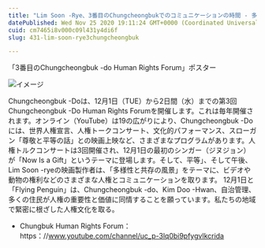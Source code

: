 ```yaml
---
title: "Lim Soon -Rye、3番目のChungcheongbukでのコミュニケーションの時間 - 多様性と共存の景色のテーマの下での人権フォーラム。"
datePublished: Wed Nov 25 2020 19:11:24 GMT+0000 (Coordinated Universal Time)
cuid: cm7465i8v000c09l431y4di6f
slug: 431-lim-soon-rye3chungcheongbuk

---
```



「3番目のChungcheongbuk -do Human Rights Forum」ポスター

![イメージ](https://cdn.hashnode.com/res/hashnode/image/upload/v1739501283487/5935d856-70f6-41e7-b24c-fafa79720e6b.jpeg)

Chungcheongbuk -Doは、12月1日（TUE）から2日間（水）までの第3回Chungcheongbuk -Do Human Rights Forumを開催します。これは毎年開催されます。オンライン（YouTube）は19の広がりにより、Chungcheongbuk -Doには、世界人権宣言、人権トークコンサート、文化的パフォーマンス、スローガン「尊敬と平等の話」との映画上映など、さまざまなプログラムがあります。人権トルクコンサートは3回開催され、12月1日の最初のシンガー（ジヌジョン）が「Now Is a Gift」というテーマに登場します。そして、平等」、そして午後、Lim Soon -ryeの映画製作者は、「多様性と共存の風景」をテーマに、ビデオや動物の権利などのさまざまな人権とコミュニケーションを取ります。 12月1日と「Flying Penguin」は、Chungcheongbuk -do、Kim Doo -Hwan、自治管理、多くの住民が人権の重要性と価値に同情することを願っています。私たちの地域で緊密に根ざした人権文化を取る。

- Chungbuk Human Rights Forum：https：//www.youtube.com/channel/uc_p-3lq0bi9pfygvlkcrida